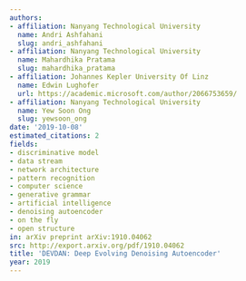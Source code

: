 ```yaml
---
authors:
- affiliation: Nanyang Technological University
  name: Andri Ashfahani
  slug: andri_ashfahani
- affiliation: Nanyang Technological University
  name: Mahardhika Pratama
  slug: mahardhika_pratama
- affiliation: Johannes Kepler University Of Linz
  name: Edwin Lughofer
  url: https://academic.microsoft.com/author/2066753659/
- affiliation: Nanyang Technological University
  name: Yew Soon Ong
  slug: yewsoon_ong
date: '2019-10-08'
estimated_citations: 2
fields:
- discriminative model
- data stream
- network architecture
- pattern recognition
- computer science
- generative grammar
- artificial intelligence
- denoising autoencoder
- on the fly
- open structure
in: arXiv preprint arXiv:1910.04062
src: http://export.arxiv.org/pdf/1910.04062
title: 'DEVDAN: Deep Evolving Denoising Autoencoder'
year: 2019
---
```

